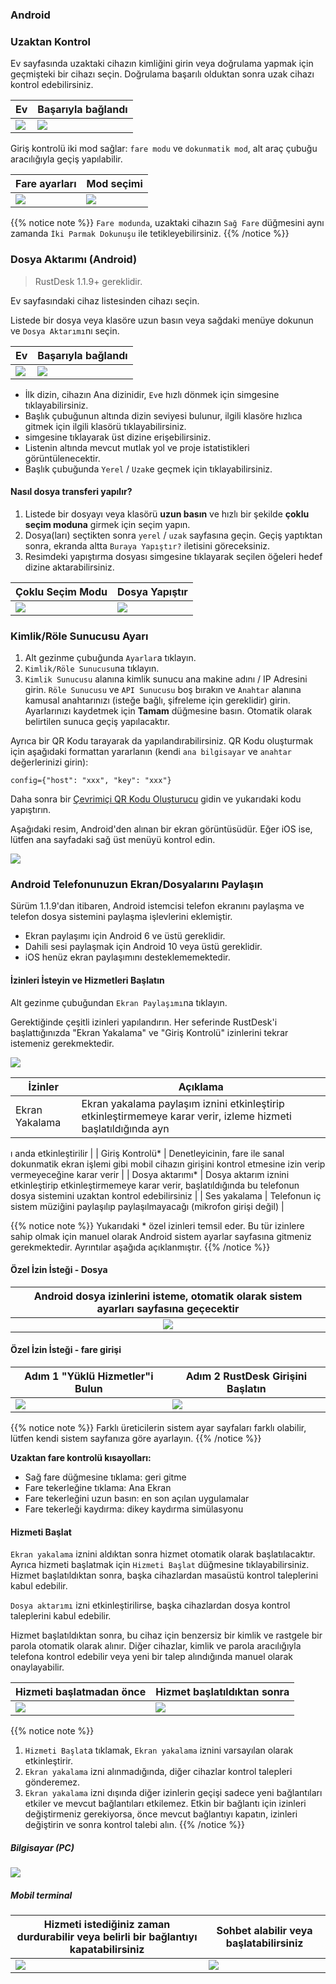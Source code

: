 ### Android

### Uzaktan Kontrol

Ev sayfasında uzaktaki cihazın kimliğini girin veya doğrulama yapmak için geçmişteki bir cihazı seçin.
Doğrulama başarılı olduktan sonra uzak cihazı kontrol edebilirsiniz.

| Ev | Başarıyla bağlandı |
| --------------- | -------------------------------------------------------- |
| ![](images/connection_home_en.jpg?width=300px) | ![](images/connection_en.jpg?width=300px) |

Giriş kontrolü iki mod sağlar: `fare modu` ve `dokunmatik mod`, alt araç çubuğu aracılığıyla geçiş yapılabilir.

| Fare ayarları | Mod seçimi |
| --------------- | -------------------------------------------------------- |
| ![](images/touch_mode_icon_en.png?width=300px) | ![](images/touch_mode_en.jpg?width=300px) |

{{% notice note %}}
`Fare modunda`, uzaktaki cihazın `Sağ Fare` düğmesini aynı zamanda `İki Parmak Dokunuşu` ile tetikleyebilirsiniz.
{{% /notice %}}

### Dosya Aktarımı (Android)

> RustDesk 1.1.9+ gereklidir.

Ev sayfasındaki cihaz listesinden cihazı seçin.

Listede bir dosya veya klasöre uzun basın veya sağdaki menüye dokunun ve `Dosya Aktarımı`nı seçin.

| Ev | Başarıyla bağlandı |
| --------------- | -------------------------------------------------------- |
| ![](images/connection_home_file_en.jpg?width=300px) | ![](images/file_connection_en.jpg?width=300px) |

- İlk dizin, cihazın Ana dizinidir, `Ev`e hızlı dönmek için <i class="fas fa-home"></i> simgesine tıklayabilirsiniz.
- Başlık çubuğunun altında dizin seviyesi bulunur, ilgili klasöre hızlıca gitmek için ilgili klasörü tıklayabilirsiniz.
- <i class="fas fa-arrow-up"></i> simgesine tıklayarak üst dizine erişebilirsiniz.
- Listenin altında mevcut mutlak yol ve proje istatistikleri görüntülenecektir.
- Başlık çubuğunda `Yerel` / `Uzak`e geçmek için tıklayabilirsiniz.

#### Nasıl dosya transferi yapılır?

1. Listede bir dosyayı veya klasörü **uzun basın** ve hızlı bir şekilde **çoklu seçim moduna** girmek için seçim yapın.
2. Dosya(ları) seçtikten sonra `yerel` / `uzak` sayfasına geçin. Geçiş yaptıktan sonra, ekranda altta `Buraya Yapıştır?` iletisini göreceksiniz.
3. Resimdeki yapıştırma dosyası simgesine tıklayarak seçilen öğeleri hedef dizine aktarabilirsiniz.

| Çoklu Seçim Modu | Dosya Yapıştır |
| --------------- | -------------------------------------------------------- |
| ![](images/file_multi_select_en.jpg?width=300px) | ![](images/file_copy_en.jpg?width=300px) |

### Kimlik/Röle Sunucusu Ayarı

1. Alt gezinme çubuğunda `Ayarlar`a tıklayın.
2. `Kimlik/Röle Sunucusu`na tıklayın.
3. `Kimlik Sunucusu` alanına kimlik sunucu ana makine adını / IP Adresini girin. `Röle Sunucusu` ve `API Sunucusu` boş bırakın ve `Anahtar` alanına kamusal anahtarınızı (isteğe bağlı, şifreleme için gereklidir) girin. Ayarlarınızı kaydetmek için **Tamam** düğmesine basın. Otomatik olarak belirtilen sunuca geçiş yapılacaktır.

Ayrıca bir QR Kodu tarayarak da yapılandırabilirsiniz. QR Kodu oluşturmak için aşağıdaki formattan yararlanın (kendi `ana bilgisayar` ve `anahtar` değerlerinizi girin):

```nolang
config={"host": "xxx", "key": "xxx"}
```

Daha sonra bir [Çevrimiçi QR Kodu Oluşturucu](https://www.qr-code-generator.com/) gidin ve yukarıdaki kodu yapıştırın.

Aşağıdaki resim, Android'den alınan bir ekran görüntüsüdür. Eğer iOS ise, lütfen ana sayfadaki sağ üst menüyü kontrol edin.

![](images/id_setting_en.jpg?width=300px)

### Android Telefonunuzun Ekran/Dosyalarını Paylaşın

Sürüm 1.1.9'dan itibaren, Android istemcisi telefon ekranını paylaşma ve telefon dosya sistemini paylaşma işlevlerini eklemiştir.

- Ekran paylaşımı için Android 6 ve üstü gereklidir.
- Dahili sesi paylaşmak için Android 10 veya üstü gereklidir.
- iOS henüz ekran paylaşımını desteklememektedir.

#### İzinleri İsteyin ve Hizmetleri Başlatın

Alt gezinme çubuğundan `Ekran Paylaşımı`na tıklayın.

Gerektiğinde çeşitli izinleri yapılandırın. Her seferinde RustDesk'i başlattığınızda "Ekran Yakalama" ve "Giriş Kontrolü" izinlerini tekrar istemeniz gerekmektedir.

![](images/server_off_en.jpg?width=300px)

| İzinler | Açıklama |
| -- | -- |
| Ekran Yakalama | Ekran yakalama paylaşım iznini etkinleştirip etkinleştirmemeye karar verir, izleme hizmeti başlatıldığında ayn

ı anda etkinleştirilir |
| Giriş Kontrolü* | Denetleyicinin, fare ile sanal dokunmatik ekran işlemi gibi mobil cihazın girişini kontrol etmesine izin verip vermeyeceğine karar verir |
| Dosya aktarımı* | Dosya aktarım iznini etkinleştirip etkinleştirmemeye karar verir, başlatıldığında bu telefonun dosya sistemini uzaktan kontrol edebilirsiniz |
| Ses yakalama | Telefonun iç sistem müziğini paylaşılıp paylaşılmayacağı (mikrofon girişi değil) |

{{% notice note %}}
Yukarıdaki * özel izinleri temsil eder. Bu tür izinlere sahip olmak için manuel olarak Android sistem ayarlar sayfasına gitmeniz gerekmektedir. Ayrıntılar aşağıda açıklanmıştır.
{{% /notice %}}

#### **Özel İzin İsteği - Dosya**

| Android dosya izinlerini isteme, otomatik olarak sistem ayarları sayfasına geçecektir |
| :---------------: |
| ![](images/get_file_en.jpg?width=300px) |

#### **Özel İzin İsteği - fare girişi**
| Adım 1 "Yüklü Hizmetler"i Bulun | Adım 2 RustDesk Girişini Başlatın |
| -- | -- |
| ![](images/get_input1_en.jpg?width=300px) | ![](images/get_input2_en.jpg?width=300px) |

{{% notice note %}}
Farklı üreticilerin sistem ayar sayfaları farklı olabilir, lütfen kendi sistem sayfanıza göre ayarlayın.
{{% /notice %}}

**Uzaktan fare kontrolü kısayolları:**

- Sağ fare düğmesine tıklama: geri gitme
- Fare tekerleğine tıklama: Ana Ekran
- Fare tekerleğini uzun basın: en son açılan uygulamalar
- Fare tekerleği kaydırma: dikey kaydırma simülasyonu

#### **Hizmeti Başlat**

`Ekran yakalama` iznini aldıktan sonra hizmet otomatik olarak başlatılacaktır. Ayrıca hizmeti başlatmak için `Hizmeti Başlat` düğmesine tıklayabilirsiniz. Hizmet başlatıldıktan sonra, başka cihazlardan masaüstü kontrol taleplerini kabul edebilir.

`Dosya aktarımı` izni etkinleştirilirse, başka cihazlardan dosya kontrol taleplerini kabul edebilir.

Hizmet başlatıldıktan sonra, bu cihaz için benzersiz bir kimlik ve rastgele bir parola otomatik olarak alınır. Diğer cihazlar, kimlik ve parola aracılığıyla telefona kontrol edebilir veya yeni bir talep alındığında manuel olarak onaylayabilir.

| Hizmeti başlatmadan önce | Hizmet başlatıldıktan sonra |
| -- | -- |
| ![](images/server_off_en.jpg?width=300px) | ![](images/server_on_en.jpg?width=300px) |

{{% notice note %}}
1. `Hizmeti Başlat`a tıklamak, `Ekran yakalama` iznini varsayılan olarak etkinleştirir.
2. `Ekran yakalama` izni alınmadığında, diğer cihazlar kontrol talepleri gönderemez.
3. `Ekran yakalama` izni dışında diğer izinlerin geçişi sadece yeni bağlantıları etkiler ve mevcut bağlantıları etkilemez. Etkin bir bağlantı için izinleri değiştirmeniz gerekiyorsa, önce mevcut bağlantıyı kapatın, izinleri değiştirin ve sonra kontrol talebi alın.
{{% /notice %}}

##### Bilgisayar (PC)

![](images/android_server_pc_side_en.png?width=700px)

##### Mobil terminal

| Hizmeti istediğiniz zaman durdurabilir veya belirli bir bağlantıyı kapatabilirsiniz | Sohbet alabilir veya başlatabilirsiniz |
| -- | -- |
| ![](images/server_on_en.jpg?width=300px) | ![](images/android_server2_en.jpg?width=300px) |
